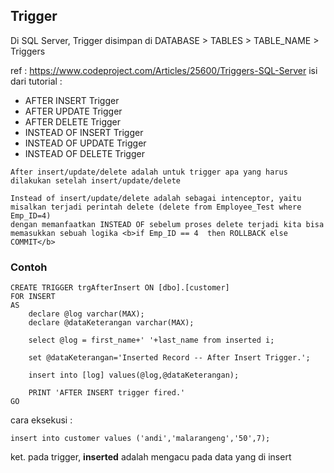 ## Trigger
Di SQL Server, Trigger disimpan di DATABASE > TABLES > TABLE_NAME > Triggers

ref : https://www.codeproject.com/Articles/25600/Triggers-SQL-Server
isi dari tutorial :
- AFTER INSERT Trigger
- AFTER UPDATE Trigger
- AFTER DELETE Trigger
- INSTEAD OF INSERT Trigger
- INSTEAD OF UPDATE Trigger
- INSTEAD OF DELETE Trigger

```
After insert/update/delete adalah untuk trigger apa yang harus dilakukan setelah insert/update/delete
```

```
Instead of insert/update/delete adalah sebagai intenceptor, yaitu misalkan terjadi perintah delete (delete from Employee_Test where Emp_ID=4)
dengan memanfaatkan INSTEAD OF sebelum proses delete terjadi kita bisa memasukkan sebuah logika <b>if Emp_ID == 4  then ROLLBACK else COMMIT</b>
```

### Contoh 

```
CREATE TRIGGER trgAfterInsert ON [dbo].[customer] 
FOR INSERT
AS
	declare @log varchar(MAX);
	declare @dataKeterangan varchar(MAX);
	
	select @log = first_name+' '+last_name from inserted i;	
	
	set @dataKeterangan='Inserted Record -- After Insert Trigger.';

	insert into [log] values(@log,@dataKeterangan);

	PRINT 'AFTER INSERT trigger fired.'
GO

```

cara eksekusi :
```
insert into customer values ('andi','malarangeng','50',7);
```

ket. pada trigger, <b>inserted</b> adalah mengacu pada data yang di insert
